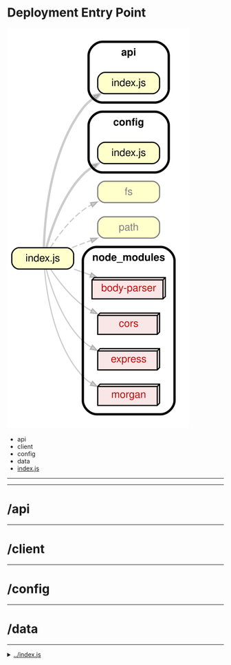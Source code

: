 <!-- BEGIN title -->

# Deployment Entry Point

<!-- END title -->

<!-- BEGIN TREE -->

![dependency graph](./entry-point.svg)

<!-- END TREE -->

<!-- BEGIN TOC -->

- api
- client
- config
- data
- [index.js](#indexjs)

---

<!-- END TOC -->

---

<!-- BEGIN DOCS -->

# /api

---

# /client

---

# /config

---

# /data

---

<details><summary><a href="../../index.js" id="indexjs">../index.js</a></summary>

</details>

<!-- END DOCS -->
